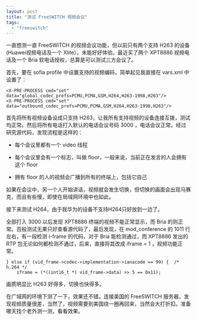 ```yaml
---
layout: post
title: "测试 FreeSWITCH 视频会议"
tags:
  - "freeswitch"
---
```


一直想测一直  FreeSWITCH 的视频会议功能，但以前只有两个支持  H263 的设备 (Huawei视频电话及一个 Xlite），未能好好体验。最近买了两个 XPT8886 视频电话及一个 Bria 软电话授权，总算是可以测试三方会议了。

首先，要在 sofia profile 中设置支持的视频编码，简单起见我直接在 vars.xml 中设置了：

    <X-PRE-PROCESS cmd="set" data="global_codec_prefs=PCMU,PCMA,GSM,H264,H263-1998,H263"/>
    <X-PRE-PROCESS cmd="set" data="outbound_codec_prefs=PCMU,PCMA,GSM,H264,H263-1998,H263"/>

首先将所有视频设备设成只支持 H263，让我所有支持视频的设备连接互拨，测试均正常。然后将所有电话打入默认的电话会议号码 3000 ，电话会议正常。经过研究源代码，发现流程是这样的：

* 每个会议里都有一个 video 线程

* 每个会议里会有一个标志，叫做 floor，一般来说，当前正在发言的人会拥有这个 floor

* 拥有 floor 的人的视频会广播到所有的终端上，包括它自己

如果在会议中，另一个人开始讲话，视频就会发生切换，但切换的画面会出现马赛克，而且有些慢，即使在局域网环境中也如此。

接下来测试 H264，由于我华为的设备不支持H264只好放到一边了。

全部打入 3000 以后发现 XPT8886 终端的视频不能正常显示，而 Bria 的则正常。百般测试无果只好查看源代码了，最后发现，在 mod_conference 的 1011 行左右，有一段检测 i-frame 的代码，对于 Bria 能检测通过，而 XPT8886 发出的 RTP 包无论如何都检测不通过，后来，直接将其改成 iframe = 1 ，视频功能正常。

    } else if (vid_frame->codec->implementation->ianacode == 99) {	/* h.264 */
        iframe = (*((int16_t *) vid_frame->data) >> 5 == 0x11);

画质明显比 H263 好得多，切换也快得多。

在广域网的环境下测了一下，效果还不错。连接美国的 FreeSWITCH 服务器，发现视频质量很差，当然了，视频需要到美国绕一圈再回来，当然会大打折扣。准备哪天找个老外测一测，看看效果。
